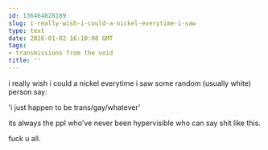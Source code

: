 ```yaml
---
id: 136464028189
slug: i-really-wish-i-could-a-nickel-everytime-i-saw
type: text
date: 2016-01-02 16:10:08 GMT
tags:
- transmissions from the void
title: ''
---
```


i really wish i could a nickel everytime i saw some random (usually white) person say:

'i just happen to be trans/gay/whatever'

its always the ppl who've never been hypervisible who can say shit like this.

fuck u all.